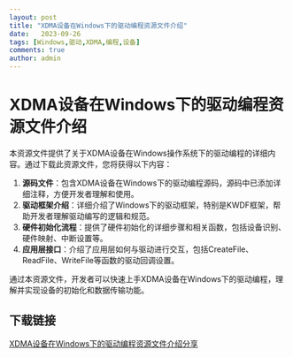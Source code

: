 ```yaml
---
layout: post
title: "XDMA设备在Windows下的驱动编程资源文件介绍"
date:   2023-09-26
tags: [Windows,驱动,XDMA,编程,设备]
comments: true
author: admin
---
```

# XDMA设备在Windows下的驱动编程资源文件介绍

本资源文件提供了关于XDMA设备在Windows操作系统下的驱动编程的详细内容。通过下载此资源文件，您将获得以下内容：

1. **源码文件**：包含XDMA设备在Windows下的驱动编程源码，源码中已添加详细注释，方便开发者理解和使用。
2. **驱动框架介绍**：详细介绍了Windows下的驱动框架，特别是KWDF框架，帮助开发者理解驱动编写的逻辑和规范。
3. **硬件初始化流程**：提供了硬件初始化的详细步骤和相关函数，包括设备识别、硬件映射、中断设置等。
4. **应用层接口**：介绍了应用层如何与驱动进行交互，包括CreateFile、ReadFile、WriteFile等函数的驱动回调设置。

通过本资源文件，开发者可以快速上手XDMA设备在Windows下的驱动编程，理解并实现设备的初始化和数据传输功能。

## 下载链接

[XDMA设备在Windows下的驱动编程资源文件介绍分享](https://pan.quark.cn/s/4981ba6d01ed)